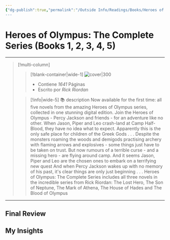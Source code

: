```yaml
---
{"dg-publish":true,"permalink":"/Outside Info/Readings/Books/Heroes of Olympus The Complete Series (Books 1, 2, 3, 4, 5)/","title":"Heroes of Olympus: The Complete Series (Books 1, 2, 3, 4, 5)","created":"Tuesday, 2023-10-03, 11:58:44 am","updated":"2023-10-03T11:58"}
---
```



# Heroes of Olympus: The Complete Series (Books 1, 2, 3, 4, 5)
- - -
> [!multi-column]
> 
> > [!blank-container|wide-1]
> >  ![cover|300](http://books.google.com/books/content?id=zQd7DwAAQBAJ&printsec=frontcover&img=1&zoom=1&edge=curl&source=gbs_api)
> >- Contiene *1641* Páginas
> >- Escrito por *Rick Riordan*
> 
> > [!info|wide-5] 📚 description
> > Now available for the first time: all five novels from the amazing Heroes of Olympus series, collected in one stunning digital edition. Join the Heroes of Olympus - Percy Jackson and friends - for an adventure like no other. When Jason, Piper and Leo crash-land at Camp Half-Blood, they have no idea what to expect. Apparently this is the only safe place for children of the Greek Gods . . . Despite the monsters roaming the woods and demigods practising archery with flaming arrows and explosives - some things just have to be taken on trust. But now rumours of a terrible curse - and a missing hero - are flying around camp. And it seems Jason, Piper and Leo are the chosen ones to embark on a terrifying new quest And when Percy Jackson wakes up with no memory of his past, it's clear things are only just beginning . . . Heroes of Olympus: The Complete Series includes all three novels in the incredible series from Rick Riordan: The Lost Hero, The Son of Neptune, The Mark of Athena, The House of Hades and The Blood of Olympus
> 

- - -

## Final Review

## My Insights